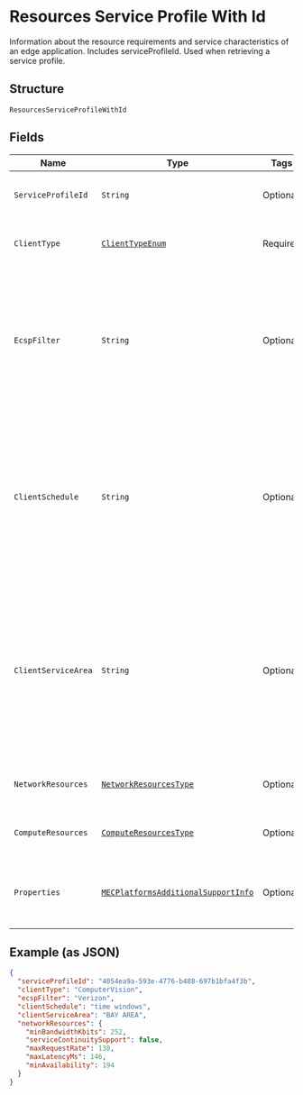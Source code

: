 
# Resources Service Profile With Id

Information about the resource requirements and service characteristics of an edge application. Includes serviceProfileId. Used when retrieving a service profile.

## Structure

`ResourcesServiceProfileWithId`

## Fields

| Name | Type | Tags | Description | Getter | Setter |
|  --- | --- | --- | --- | --- | --- |
| `ServiceProfileId` | `String` | Optional | Unique identifier for a service profile. | String getServiceProfileId() | setServiceProfileId(String serviceProfileId) |
| `ClientType` | [`ClientTypeEnum`](../../doc/models/client-type-enum.md) | Required | The category of application client. | ClientTypeEnum getClientType() | setClientType(ClientTypeEnum clientType) |
| `EcspFilter` | `String` | Optional | Identity of the preferred Edge Computing Service Provider.<br>**Constraints**: *Maximum Length*: `32`, *Pattern*: `^[A-Za-z0-9]{3,32}$` | String getEcspFilter() | setEcspFilter(String ecspFilter) |
| `ClientSchedule` | `String` | Optional | The expected operation schedule of the application client (e.g. time windows).<br>**Constraints**: *Maximum Length*: `32`, *Pattern*: `^[A-Za-z0-9 ]{3,32}$` | String getClientSchedule() | setClientSchedule(String clientSchedule) |
| `ClientServiceArea` | `String` | Optional | The expected location(s) (e.g. route) of the hosting UE during the Client's operation schedule.<br>**Constraints**: *Maximum Length*: `32`, *Pattern*: `^[A-Za-z0-9 ]{3,32}$` | String getClientServiceArea() | setClientServiceArea(String clientServiceArea) |
| `NetworkResources` | [`NetworkResourcesType`](../../doc/models/network-resources-type.md) | Optional | Network resources of a service profile. | NetworkResourcesType getNetworkResources() | setNetworkResources(NetworkResourcesType networkResources) |
| `ComputeResources` | [`ComputeResourcesType`](../../doc/models/compute-resources-type.md) | Optional | Compute resources of a service profile. | ComputeResourcesType getComputeResources() | setComputeResources(ComputeResourcesType computeResources) |
| `Properties` | [`MECPlatformsAdditionalSupportInfo`](../../doc/models/mec-platforms-additional-support-info.md) | Optional | Additional service support information for the MEC platform. | MECPlatformsAdditionalSupportInfo getProperties() | setProperties(MECPlatformsAdditionalSupportInfo properties) |

## Example (as JSON)

```json
{
  "serviceProfileId": "4054ea9a-593e-4776-b488-697b1bfa4f3b",
  "clientType": "ComputerVision",
  "ecspFilter": "Verizon",
  "clientSchedule": "time windows",
  "clientServiceArea": "BAY AREA",
  "networkResources": {
    "minBandwidthKbits": 252,
    "serviceContinuitySupport": false,
    "maxRequestRate": 138,
    "maxLatencyMs": 146,
    "minAvailability": 194
  }
}
```

